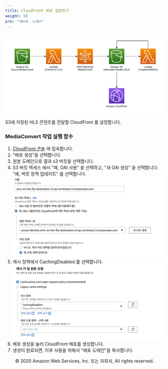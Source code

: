 ```yaml
---
title: CloudFront 배포 설정하기
weight: 50
pre: "<b>4. </b>"
---
```



![Diagram](/static/diagram.png)

S3에 저장된 HLS 콘텐츠를 전달할 CloudFront 를 설정합니다.

### MediaConvert 작업 실행 함수
1. [CloudFront 콘솔](https://console.aws.amazon.com/cloudfront) 에 접속합니다.
1. "배포 생성"을 선택합니다.
1. 원본 도메인으로 결과 s3 버킷을 선택합니다.
1. S3 버킷 엑세스 에서 "예, OAI 사용" 을 선택하고, "새 OAI 생성" 을 선택합니다. "예, 버킷 정책 업데이트" 를 선택합니다. ![Diagram](/static/ko/cf1.png)
1. 캐시 정책에서 CachingDisabled 를 선택합니다.  ![Diagram](/static/ko/cf2.png)
1. 배포 생성을 눌러 CloudFront 배포를 생성합니다.
1. 생성이 완료되면, 이후 사용을 위해서 "배포 도메인"을 복사합니다.


<p align="center">
© 2020 Amazon Web Services, Inc. 또는 자회사, All rights reserved.
</p>


